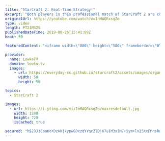 ```yaml
---
title: "StarCraft 2: Real-Time Strategy!"
excerpt: "Both players in this professional match of StarCraft 2 are constantly trying to out-smart each other. Cure opens up with a Proxy Barracks and starts the game off aggressively, then Solar transitions towards Mutalisks in the mid-game.  Get more videos & support my work: http://www.patreon.com/lowkotv"
originalUrl: https://youtube.com/watch?v=InMAQRxsqZo
type: video
length: PT21M42S
publishedDateTime: 2019-08-26T15:41:09Z
heat: 50

featuredContent: "<iframe width=\"800\" height=\"500\" frameborder=\"0\" src=\"https://www.youtube.com/embed/InMAQRxsqZo\" allow=\"accelerometer; autoplay; encrypted-media; gyroscope; picture-in-picture\" allowfullscreen></iframe>"

provider:
  name: LowkoTV
  domain: lowko.tv
  images:
    - url: https://everyday-cc.github.io/starcraft2/assets/images/organizations/lowko.tv-50x50.jpg
      width: 50
      height: 50

topics:
  - StarCraft 2

images:
  - url: https://i.ytimg.com/vi/InMAQRxsqZo/maxresdefault.jpg
    width: 1280
    height: 720
    isCached: true

secured: "h52OJ3CauKoXDzAHjxypwGDxzqYYqcZlDjU7u1M3xIM/+iym+lv2SXxFMnsRuTaIoFp455LXEpZQNnwCuOXpX+euZhgsaMh71vs4pDMRt053CwcVEDrj9qMCm/zNI1go+AaOoDnLUImgQ3vvRHsBQfC+X5u++qPCPsI+1uq65oQnfuA5dnCNvquQ4Ed+XHAo5hlLfhA+DbVnn0EAkjmGpwbB2vD0gr+nQu5e85O6Z7rkGKDOy6Cib4FZjhYKrxbMHX64yvGCYQ1ksmk/PzPbEqRYMBaeTJ/YsReKMrvxcHLfJ/0fDcpYchUFdFFds19mQoru8lYn88fppNnYr4I/XW/LkiLeji3r6/q/oATiZkWyxWmP1YQXyFrieJkGotA/kt3PzxhW6vl60KVA0zLn9zASPnM6uCN1iHiqRqtGaQU=;DjNk5oEUyDDNeQFXhLlCYA=="
---
```


